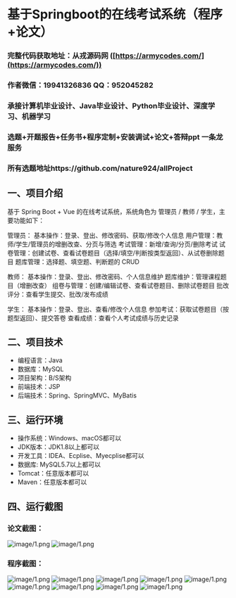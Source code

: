 基于Springboot的在线考试系统（程序+论文）
=

### 完整代码获取地址：从戎源码网 ([https://armycodes.com/](https://armycodes.com/))
### 作者微信：19941326836  QQ：952045282 
### 承接计算机毕业设计、Java毕业设计、Python毕业设计、深度学习、机器学习
### 选题+开题报告+任务书+程序定制+安装调试+论文+答辩ppt 一条龙服务
### 所有选题地址https://github.com/nature924/allProject

一、项目介绍
---

基于 Spring Boot + Vue 的在线考试系统，系统角色为 管理员 / 教师 / 学生，主要功能如下：

管理员：
基本操作：登录、登出、修改密码、获取/修改个人信息
用户管理：教师/学生/管理员的增删改查、分页与筛选
考试管理：新增/查询/分页/删除考试
试卷管理：创建试卷、查看试卷题目（选择/填空/判断按类型返回）、从试卷删除题目
题库管理：选择题、填空题、判断题的 CRUD

教师：
基本操作：登录、登出、修改密码、个人信息维护
题库维护：管理课程题目（增删改查）
组卷与管理：创建/编辑试卷、查看试卷题目、删除试卷题目
批改评分：查看学生提交、批改/发布成绩

学生：
基本操作：登录、登出、查看/修改个人信息
参加考试：获取试卷题目（按题型返回）、提交答卷
查看成绩：查看个人考试成绩与历史记录


二、项目技术
---
- 编程语言：Java
- 数据库：MySQL
- 项目架构：B/S架构
- 前端技术：JSP
- 后端技术：Spring、SpringMVC、MyBatis

三、运行环境
---
- 操作系统：Windows、macOS都可以
- JDK版本：JDK1.8以上都可以
- 开发工具：IDEA、Ecplise、Myecplise都可以
- 数据库: MySQL5.7以上都可以
- Tomcat：任意版本都可以
- Maven：任意版本都可以

四、运行截图
---
### 论文截图：
![image/1.png](limage/1.png)
![image/1.png](limage/2.png)

### 程序截图：
![image/1.png](image/1.png)
![image/1.png](image/2.png)
![image/1.png](image/3.png)
![image/1.png](image/5.png)
![image/1.png](image/6.png)
![image/1.png](image/7.png)
![image/1.png](image/8.png)
![image/1.png](image/9.png)
![image/1.png](image/10.png)




